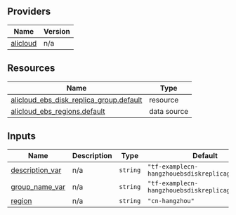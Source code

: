 <!-- BEGIN_TF_DOCS -->
## Providers

| Name | Version |
|------|---------|
| <a name="provider_alicloud"></a> [alicloud](#provider\_alicloud) | n/a |

## Resources

| Name | Type |
|------|------|
| [alicloud_ebs_disk_replica_group.default](https://registry.terraform.io/providers/hashicorp/alicloud/latest/docs/resources/ebs_disk_replica_group) | resource |
| [alicloud_ebs_regions.default](https://registry.terraform.io/providers/hashicorp/alicloud/latest/docs/data-sources/ebs_regions) | data source |

## Inputs

| Name | Description | Type | Default | Required |
|------|-------------|------|---------|:--------:|
| <a name="input_description_var"></a> [description\_var](#input\_description\_var) | n/a | `string` | `"tf-examplecn-hangzhouebsdiskreplicagroup5071"` | no |
| <a name="input_group_name_var"></a> [group\_name\_var](#input\_group\_name\_var) | n/a | `string` | `"tf-examplecn-hangzhouebsdiskreplicagroup5071"` | no |
| <a name="input_region"></a> [region](#input\_region) | n/a | `string` | `"cn-hangzhou"` | no |
<!-- END_TF_DOCS -->    